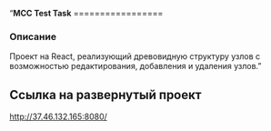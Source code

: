“**MCC Test Task** ================= 
### Описание 
Проект на React, реализующий древовидную структуру узлов с возможностью редактирования, добавления и удаления узлов.”

## Ссылка на развернутый проект 
http://37.46.132.165:8080/